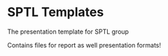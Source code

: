 # SPTL Templates
The presentation template for SPTL group

Contains files for report as well presentation formats!
